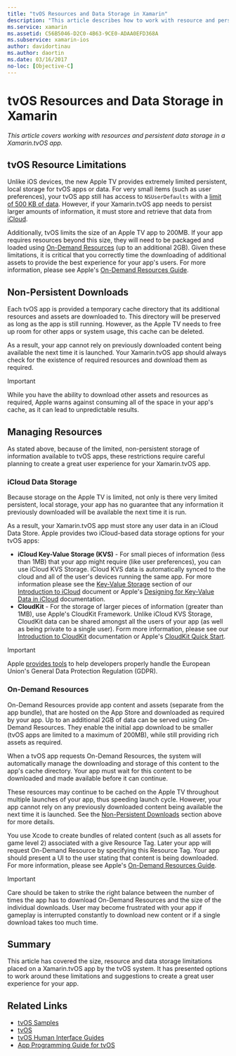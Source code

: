 ```yaml
---
title: "tvOS Resources and Data Storage in Xamarin"
description: "This article describes how to work with resource and persistent data storage in a tvOS app built with Xamarin. It discusses iCloud data storage and on-demand resources."
ms.service: xamarin
ms.assetid: C56B5046-D2C0-4B63-9CE0-ADAA0EFD368A
ms.subservice: xamarin-ios
author: davidortinau
ms.author: daortin
ms.date: 03/16/2017
no-loc: [Objective-C]
---
```


# tvOS Resources and Data Storage in Xamarin

_This article covers working with resources and persistent data storage in a Xamarin.tvOS app._

<a name="tvOS-Resource-Limitations"></a>

## tvOS Resource Limitations

Unlike iOS devices, the new Apple TV provides extremely limited persistent, local storage for tvOS apps or data. For very small items (such as user preferences), your tvOS app still has access to `NSUserDefaults` with a [limit of 500 KB of data](https://forums.developer.apple.com/message/50696#50696). However, if your Xamarin.tvOS app needs to persist larger amounts of information, it must store and retrieve that data from [iCloud](#iCloud-Data-Storage).

Additionally, tvOS limits the size of an Apple TV app to 200MB. If your app requires resources beyond this size, they will need to be packaged and loaded using [On-Demand Resources](#On-Demand-Resources) (up to an additional 2GB). Given these limitations, it is critical that you correctly time the downloading of additional assets to provide the best experience for your app's users. For more information, please see Apple's [On-Demand Resources Guide](https://developer.apple.com/library/prerelease/tvos/documentation/FileManagement/Conceptual/On_Demand_Resources_Guide/index.html#//apple_ref/doc/uid/TP40015083).

<a name="Non-Persistent-Downloads"></a>

## Non-Persistent Downloads

Each tvOS app is provided a temporary cache directory that its additional resources and assets are downloaded to. This directory will be preserved as long as the app is still running. However, as the Apple TV needs to free up room for other apps or system usage, this cache can be deleted.

As a result, your app cannot rely on previously downloaded content being available the next time it is launched. Your Xamarin.tvOS app should always check for the existence of required resources and download them as required.

> [!IMPORTANT]
> While you have the ability to download other assets and resources as required, Apple warns against consuming all of the space in your app's cache, as it can lead to unpredictable results.

<a name="Managing-Resources"></a>

## Managing Resources

As stated above, because of the limited, non-persistent storage of information available to tvOS apps, these restrictions require careful planning to create a great user experience for your Xamarin.tvOS app.

<a name="iCloud-Data-Storage"></a>

### iCloud Data Storage

Because storage on the Apple TV is limited, not only is there very limited persistent, local storage, your app has no guarantee that any information it previously downloaded will be available the next time it is run.

As a result, your Xamarin.tvOS app must store any user data in an iCloud Data Store. Apple provides two iCloud-based data storage options for your tvOS apps:

- **iCloud Key-Value Storage (KVS)** - For small pieces of information (less than 1MB) that your app might require (like user preferences), you can use iCloud KVS Storage. iCloud KVS data is automatically synced to the cloud and all of the user's devices running the same app. For more information please see the [Key-Value Storage](~/ios/data-cloud/introduction-to-icloud.md) section of our [Introduction to iCloud](~/ios/data-cloud/introduction-to-icloud.md) document or Apple's [Designing for Key-Value Data in iCloud](https://developer.apple.com/library/prerelease/tvos/documentation/General/Conceptual/iCloudDesignGuide/Chapters/DesigningForKey-ValueDataIniCloud.html#//apple_ref/doc/uid/TP40012094-CH7) documentation.
- **CloudKit** - For the storage of larger pieces of information (greater than 1MB), use Apple's CloudKit Framework. Unlike iCloud KVS Storage, CloudKit data can be shared amongst all the users of your app (as well as being private to a single user). Form more information, please see our [Introduction to CloudKit](~/ios/data-cloud/intro-to-cloudkit.md) documentation or Apple's [CloudKit Quick Start](https://developer.apple.com/library/prerelease/tvos/documentation/DataManagement/Conceptual/CloudKitQuickStart/Introduction/Introduction.html#//apple_ref/doc/uid/TP40014987).

> [!IMPORTANT]
> Apple [provides tools](https://developer.apple.com/support/allowing-users-to-manage-data/) 
> to help developers properly handle the European Union's General Data 
> Protection Regulation (GDPR).

<a name="On-Demand-Resources"></a>

### On-Demand Resources

On-Demand Resources provide app content and assets (separate from the app bundle), that are hosted on the App Store and downloaded as required by your app. Up to an additional 2GB of data can be served using On-Demand Resources. They enable the initial app download to be smaller (tvOS apps are limited to a maximum of 200MB), while still providing rich assets as required.

When a tvOS app requests On-Demand Resources, the system will automatically manage the downloading and storage of this content to the app's cache directory. Your app must wait for this content to be downloaded and made available before it can continue.

These resources may continue to be cached on the Apple TV throughout multiple launches of your app, thus speeding launch cycle. However, your app cannot rely on any previously downloaded content being available the next time it is launched. See the [Non-Persistent Downloads](#Non-Persistent-Downloads) section above for more details.

You use Xcode to create bundles of related content (such as all assets for game level 2) associated with a give Resource Tag. Later your app will request On-Demand Resource by specifying this Resource Tag. Your app should present a UI to the user stating that content is being downloaded. For more information, please see Apple's [On-Demand Resources Guide](https://developer.apple.com/library/prerelease/tvos/documentation/FileManagement/Conceptual/On_Demand_Resources_Guide/index.html#//apple_ref/doc/uid/TP40015083).

> [!IMPORTANT]
> Care should be taken to strike the right balance between the number of times the app has to download On-Demand Resources and the size of the individual downloads. User may become frustrated with your app if gameplay is interrupted constantly to download new content or if a single download takes too much time.

<a name="Summary"></a>

## Summary

This article has covered the size, resource and data storage limitations placed on a Xamarin.tvOS app by the tvOS system. It has presented options to work around these limitations and suggestions to create a great user experience for your app.

## Related Links

- [tvOS Samples](/samples/browse/?products=xamarin&term=Xamarin.iOS%2btvOS)
- [tvOS](https://developer.apple.com/tvos/)
- [tvOS Human Interface Guides](https://developer.apple.com/tvos/human-interface-guidelines/)
- [App Programming Guide for tvOS](https://developer.apple.com/library/prerelease/tvos/documentation/General/Conceptual/AppleTV_PG/)